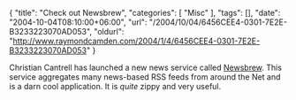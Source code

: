 {
	"title": "Check out Newsbrew",
	"categories": [
		"Misc"
	],
	"tags": [],
	"date": "2004-10-04T08:10:00+06:00",
	"url": "/2004/10/04/6456CEE4-0301-7E2E-B3233223070AD053",
	"oldurl": "http://www.raymondcamden.com/2004/1/4/6456CEE4-0301-7E2E-B3233223070AD053"
}

Christian Cantrell has launched a new news service called <a href="http://www.newsbrew.com">Newsbrew</a>. This service aggregates many news-based RSS feeds from around the Net and is a darn cool application. It is <i>quite</i> zippy and very useful.